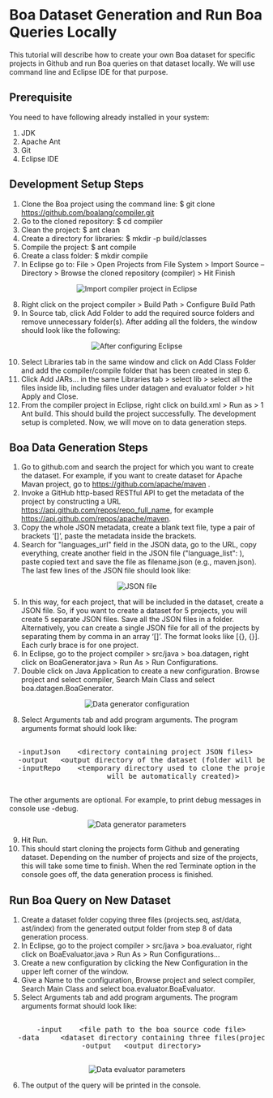 # Boa Dataset Generation and Run Boa Queries Locally
This tutorial will describe how to create your own Boa dataset for specific projects in Github and run Boa queries on 
that dataset locally. We will use command line and Eclipse IDE for that purpose.

## Prerequisite
You need to have following already installed in your system:
1. JDK
2. Apache Ant
3. Git
4. Eclipse IDE

## Development Setup Steps
1. Clone the Boa project using the command line: $ git clone https://github.com/boalang/compiler.git 
2. Go to the cloned repository: $ cd compiler
3. Clean the project: $ ant clean
4. Create a directory for libraries: $ mkdir -p build/classes
5. Compile the project: $ ant compile
6. Create a class folder: $ mkdir compile
7.	In Eclipse go to: File > Open Projects from File System > Import Source – Directory > Browse the cloned repository (compiler) > Hit Finish

<p align="center"> 
<img src="img/import.png" title="Import compiler project in Eclipse">
</p>


8.	Right click on the project compiler > Build Path > Configure Build Path
9.	In Source tab, click Add Folder to add the required source folders and remove unnecessary folder(s). After adding all the folders, the window should look like the following:

<p align="center"> 
<img src="img/after_config.png" title="After configuring Eclipse">
</p>

10.	Select Libraries tab in the same window and click on Add Class Folder and add the compiler/compile folder that has been created in step 6. 
11.	Click Add JARs… in the same Libraries tab > select lib > select all the files inside lib, including files under datagen and evaluator folder > hit Apply and Close.
12.	From the compiler project in Eclipse, right click on build.xml > Run as > 1 Ant build. This should build the project successfully. The development setup is completed. Now, we will move on to data generation steps. 

## Boa Data Generation Steps
1.	Go to github.com and search the project for which you want to create the dataset. For example, if you want to create dataset for Apache Mavan project, go to https://github.com/apache/maven .
2.	Invoke a GitHub http-based RESTful API to get the metadata of the project by constructing a URL https://api.github.com/repos/repo_full_name, for example https://api.github.com/repos/apache/maven. 
3.	Copy the whole JSON metadata, create a blank text file, type a pair of brackets ‘[]’, paste the metadata inside the brackets.
4.	Search for "languages_url" field in the JSON data, go to the URL, copy everything, create another field in the JSON file ("language_list": ), paste copied text and save the file as filename.json (e.g., maven.json). The last few lines of the JSON file should look like:

<p align="center"> 
<img src="img/json_looklike.png" title="JSON file">
</p>

5.	In this way, for each project, that will be included in the dataset, create a JSON file. So, if you want to create a dataset for 5 projects, you will create 5 separate JSON files. Save all the JSON files in a folder. Alternatively, you can create a single JSON file for all of the projects by separating them by comma in an array ‘[]’. The format looks like [{}, {}]. Each curly brace is for one project. 
6.	In Eclipse, go to the project compiler > src/java > boa.datagen, right click on BoaGenerator.java > Run As > Run Configurations.
7.	Double click on Java Application to create a new configuration. Browse project and select compiler, Search Main Class and select boa.datagen.BoaGenerator.

<p align="center"> 
<img src="img/datagen.png" title="Data generator configuration">
</p>

8.	Select Arguments tab and add program arguments. The program arguments format should look like:
<pre><center>
  -inputJson 	&#60;directory containing project JSON files&#62;	
  -output 	&#60;output directory of the dataset (folder will be automatically created)&#62;	
  -inputRepo 	&#60;temporary directory used to clone the projects (this folder 
                   will be automatically created)&#62;	
 </center></pre>
 
 The other arguments are optional. For example, to print debug messages in console use -debug. 
 
<p align="center"> 
<img src="img/datagenparam.png" title="Data generator parameters">
</p>

9.	Hit Run.
10.	This should start cloning the projects form Github and generating dataset. Depending on the number of projects and size of the projects, this will take some time to finish. When the red Terminate option in the console goes off, the data generation process is finished. 

## Run Boa Query on New Dataset
1.	Create a dataset folder copying three files (projects.seq, ast/data, ast/index) from the generated output folder from step 8 of data generation process.
2.	In Eclipse, go to the project compiler > src/java > boa.evaluator, right click on BoaEvaluator.java > Run As > Run Configurations… 
3.	Create a new configuration by clicking the New Configuration in the upper left corner of the window. 
4.	Give a Name to the configuration, Browse project and select compiler, Search Main Class and select boa.evaluator.BoaEvaluator.
5.	Select Arguments tab and add program arguments. The program arguments format should look like:
<pre><center>
  -input 	&#60;file path to the boa source code file&#62;
  -data 	&#60;dataset directory containing three files(projects.seq, data, index)&#62;
  -output 	&#60;output directory&#62;
 </center></pre>
 
 <p align="center"> 
<img src="img/evalparam.png" title="Data evaluator parameters">
</p>

6. The output of the query will be printed in the console. 

